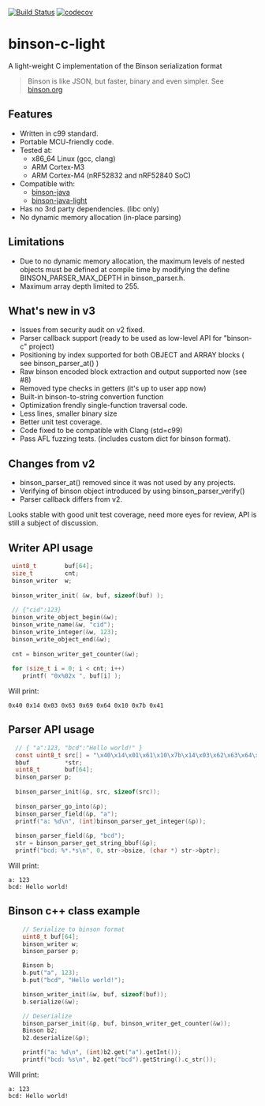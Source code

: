 [![Build Status](https://travis-ci.org/assaabloy-ppi/binson-c-light.svg?branch=master)](https://travis-ci.org/assaabloy-ppi/binson-c-light) [![codecov](https://codecov.io/gh/assaabloy-ppi/binson-c-light/branch/master/graph/badge.svg)](https://codecov.io/gh/assaabloy-ppi/binson-c-light)


# binson-c-light

A light-weight C implementation of the Binson serialization format

> Binson is like JSON, but faster, binary and even simpler. See [binson.org](http://binson.org/)

Features
---------

* Written in c99 standard.
* Portable MCU-friendly code.
* Tested at:
  * x86_64 Linux (gcc, clang)
  * ARM Cortex-M3
  * ARM Cortex-M4 (nRF52832 and nRF52840 SoC)
* Compatible with: 
  * [binson-java](https://github.com/franslundberg/binson-java)
  * [binson-java-light](https://github.com/franslundberg/binson-java-light)
* Has no 3rd party dependencies. (libc only)
* No dynamic memory allocation (in-place parsing)

Limitations
-----------

* Due to no dynamic memory allocation, the maximum levels of nested objects must be defined at compile time by modifying the define BINSON_PARSER_MAX_DEPTH in binson_parser.h.
* Maximum array depth limited to 255.

What's new in v3
----------------

* Issues from security audit on v2 fixed.
* Parser callback support (ready to be used as low-level API for "binson-c" project)
* Positioning by index supported for both OBJECT and ARRAY blocks  ( see binson_parser_at() )
* Raw binson encoded block extraction and output supported now (see #8)
* Removed type checks in getters (it's up to user app now)
* Built-in binson-to-string convertion function
* Optimization frendly single-function traversal code.
* Less lines, smaller binary size
* Better unit test coverage.
* Code fixed to be compatible with Clang (std=c99)
* Pass AFL fuzzing tests. (includes custom dict for binson format).

Changes from v2
---------------

* binson_parser_at() removed since it was not used by any projects.
* Verifying of binson object introduced by using binson_parser_verify()
* Parser callback differs from v2.

Looks stable with good unit test coverage, need more eyes for review, API is still a subject of discussion.


Writer API usage
---------

```c
 uint8_t        buf[64];
 size_t         cnt;
 binson_writer  w;
 
 binson_writer_init( &w, buf, sizeof(buf) );
 
 // {"cid":123}
 binson_write_object_begin(&w); 
 binson_write_name(&w, "cid");
 binson_write_integer(&w, 123);
 binson_write_object_end(&w); 
 
 cnt = binson_writer_get_counter(&w);
 
 for (size_t i = 0; i < cnt; i++)
    printf( "0x%02x ", buf[i] ); 
```
Will print: 

`
0x40 0x14 0x03 0x63 0x69 0x64 0x10 0x7b 0x41
`

Parser API usage
---------


```c
  // { "a":123, "bcd":"Hello world!" }
  const uint8_t src[] = "\x40\x14\x01\x61\x10\x7b\x14\x03\x62\x63\x64\x14\x0c\x48\x65\x6c\x6c\x6f\x20\x77\x6f\x72\x6c\x64\x21\x41";
  bbuf          *str;
  uint8_t       buf[64];
  binson_parser p;
 
  binson_parser_init(&p, src, sizeof(src));
 
  binson_parser_go_into(&p);  
  binson_parser_field(&p, "a");
  printf("a: %d\n", (int)binson_parser_get_integer(&p));
    
  binson_parser_field(&p, "bcd");
  str = binson_parser_get_string_bbuf(&p); 
  printf("bcd: %*.*s\n", 0, str->bsize, (char *) str->bptr);
```
Will print:

```
a: 123
bcd: Hello world!
```

Binson c++ class example
---------

```c
    // Serialize to binson format
    uint8_t buf[64];
    binson_writer w;
    binson_parser p;

    Binson b;
    b.put("a", 123);
    b.put("bcd", "Hello world!");

    binson_writer_init(&w, buf, sizeof(buf));
    b.serialize(&w);

    // Deserialize
    binson_parser_init(&p, buf, binson_writer_get_counter(&w));
    Binson b2;
    b2.deserialize(&p);

    printf("a: %d\n", (int)b2.get("a").getInt());
    printf("bcd: %s\n", b2.get("bcd").getString().c_str());
```
Will print:

```
a: 123
bcd: Hello world!
```
